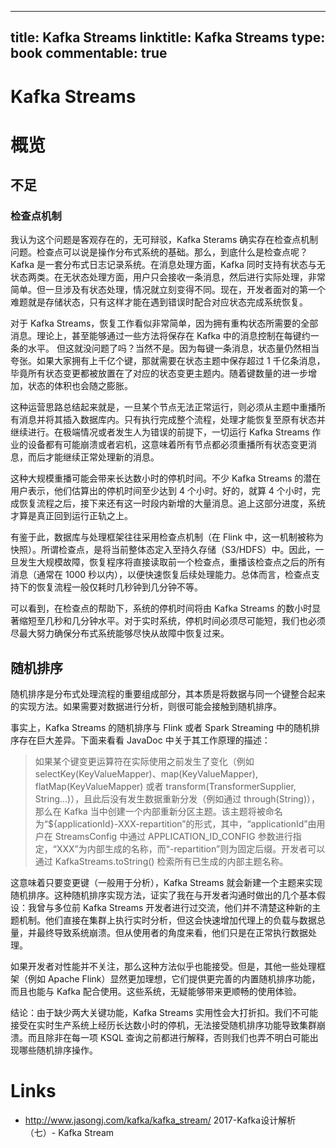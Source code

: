 
---
title: Kafka Streams
linktitle: Kafka Streams
type: book
commentable: true
---

# Kafka Streams

# 概览

## 不足

### 检查点机制

我认为这个问题是客观存在的，无可辩驳，Kafka Sterams 确实存在检查点机制问题。检查点可以说是操作分布式系统的基础。那么，到底什么是检查点呢？Kafka 是一套分布式日志记录系统。在消息处理方面，Kafka 同时支持有状态与无状态两类。在无状态处理方面，用户只会接收一条消息，然后进行实际处理，非常简单。但一旦涉及有状态处理，情况就立刻变得不同。现在，开发者面对的第一个难题就是存储状态，只有这样才能在遇到错误时配合对应状态完成系统恢复。

对于 Kafka Streams，恢复工作看似非常简单，因为拥有重构状态所需要的全部消息。理论上，甚至能够通过一些方法将保存在 Kafka 中的消息控制在每键约一条的水平。
但这就没问题了吗？当然不是。因为每键一条消息，状态量仍然相当夸张。如果大家拥有上千亿个键，那就需要在状态主题中保存超过 1 千亿条消息，毕竟所有状态变更都被放置在了对应的状态变更主题内。随着键数量的进一步增加，状态的体积也会随之膨胀。

这种运营思路总结起来就是，一旦某个节点无法正常运行，则必须从主题中重播所有消息并将其插入数据库内。只有执行完成整个流程，处理才能恢复至原有状态并继续进行。在极端情况或者发生人为错误的前提下，一切运行 Kafka Streams 作业的设备都有可能崩溃或者宕机，这意味着所有节点都必须重播所有状态变更消息，而后才能继续正常处理新的消息。

这种大规模重播可能会带来长达数小时的停机时间。不少 Kafka Streams 的潜在用户表示，他们估算出的停机时间至少达到 4 个小时。好的，就算 4 个小时，完成恢复流程之后，接下来还有这一时段内新增的大量消息。追上这部分进度，系统才算是真正回到运行正轨之上。

有鉴于此，数据库与处理框架往往采用检查点机制（在 Flink 中，这一机制被称为快照）。所谓检查点，是将当前整体态定入至持久存储（S3/HDFS）中。因此，一旦发生大规模故障，恢复程序将直接读取前一个检查点，重播该检查点之后的所有消息（通常在 1000 秒以内），以便快速恢复后续处理能力。总体而言，检查点支持下的恢复流程一般仅耗时几秒钟到几分钟不等。

可以看到，在检查点的帮助下，系统的停机时间将由 Kafka Streams 的数小时显著缩短至几秒和几分钟水平。对于实时系统，停机时间必须尽可能短，我们也必须尽最大努力确保分布式系统能够尽快从故障中恢复过来。

## 随机排序

随机排序是分布式处理流程的重要组成部分，其本质是将数据与同一个键整合起来的实现方法。如果需要对数据进行分析，则很可能会接触到随机排序。

事实上，Kafka Streams 的随机排序与 Flink 或者 Spark Streaming 中的随机排序存在巨大差异。下面来看看 JavaDoc 中关于其工作原理的描述：

> 如果某个键变更运算符在实际使用之前发生了变化（例如 selectKey(KeyValueMapper)、map(KeyValueMapper), flatMap(KeyValueMapper) 或者 transform(TransformerSupplier, String…)），且此后没有发生数据重新分发（例如通过 through(String)），那么在 Kafka 当中创建一个内部重新分区主题。该主题将被命名为“\${applicationId}-XXX-repartition”的形式，其中，“applicationId”由用户在 StreamsConfig 中通过 APPLICATION_ID_CONFIG 参数进行指定，“XXX”为内部生成的名称，而“-repartition”则为固定后缀。开发者可以通过 KafkaStreams.toString() 检索所有已生成的内部主题名称。

这意味着只要变更键（一般用于分析），Kafka Streams 就会新建一个主题来实现随机排序。这种随机排序实现方法，证实了我在与开发者沟通时做出的几个基本假设：我曾与多位前 Kafka Streams 开发者进行过交流，他们并不清楚这种新的主题机制。他们直接在集群上执行实时分析，但这会快速增加代理上的负载与数据总量，并最终导致系统崩溃。但从使用者的角度来看，他们只是在正常执行数据处理。

如果开发者对性能并不关注，那么这种方法似乎也能接受。但是，其他一些处理框架（例如 Apache Flink）显然更加理想，它们提供更完善的内置随机排序功能，而且也能与 Kafka 配合使用。这些系统，无疑能够带来更顺畅的使用体验。

结论：由于缺少两大关键功能，Kafka Streams 实用性会大打折扣。我们不可能接受在实时生产系统上经历长达数小时的停机，无法接受随机排序功能导致集群崩溃。而且除非在每一项 KSQL 查询之前都进行解释，否则我们也弄不明白可能出现哪些随机排序操作。

# Links

- http://www.jasongj.com/kafka/kafka_stream/ 2017-Kafka设计解析（七）- Kafka Stream

    